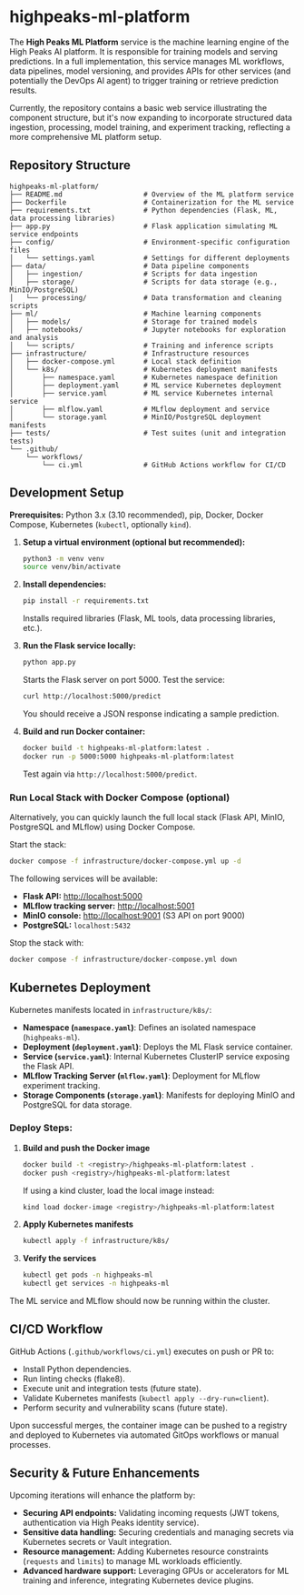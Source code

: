 # highpeaks-ml-platform

The **High Peaks ML Platform** service is the machine learning engine of the High Peaks AI platform. It is responsible for training models and serving predictions. In a full implementation, this service manages ML workflows, data pipelines, model versioning, and provides APIs for other services (and potentially the DevOps AI agent) to trigger training or retrieve prediction results.

Currently, the repository contains a basic web service illustrating the component structure, but it's now expanding to incorporate structured data ingestion, processing, model training, and experiment tracking, reflecting a more comprehensive ML platform setup.

## Repository Structure

```text
highpeaks-ml-platform/
├── README.md                    # Overview of the ML platform service
├── Dockerfile                   # Containerization for the ML service
├── requirements.txt             # Python dependencies (Flask, ML, data processing libraries)
├── app.py                       # Flask application simulating ML service endpoints
├── config/                      # Environment-specific configuration files
│   └── settings.yaml            # Settings for different deployments
├── data/                        # Data pipeline components
│   ├── ingestion/               # Scripts for data ingestion
│   ├── storage/                 # Scripts for data storage (e.g., MinIO/PostgreSQL)
│   └── processing/              # Data transformation and cleaning scripts
├── ml/                          # Machine learning components
│   ├── models/                  # Storage for trained models
│   ├── notebooks/               # Jupyter notebooks for exploration and analysis
│   └── scripts/                 # Training and inference scripts
├── infrastructure/              # Infrastructure resources
│   ├── docker-compose.yml       # Local stack definition
│   └── k8s/                     # Kubernetes deployment manifests
│       ├── namespace.yaml       # Kubernetes namespace definition
│       ├── deployment.yaml      # ML service Kubernetes deployment
│       ├── service.yaml         # ML service Kubernetes internal service
│       ├── mlflow.yaml          # MLflow deployment and service
│       └── storage.yaml         # MinIO/PostgreSQL deployment manifests
├── tests/                       # Test suites (unit and integration tests)
└── .github/
    └── workflows/
        └── ci.yml               # GitHub Actions workflow for CI/CD
```
## Development Setup

**Prerequisites:** Python 3.x (3.10 recommended), pip, Docker, Docker Compose, Kubernetes (`kubectl`, optionally `kind`).

1. **Setup a virtual environment (optional but recommended):**
    ```bash
    python3 -m venv venv
    source venv/bin/activate
    ```

2. **Install dependencies:**
    ```bash
    pip install -r requirements.txt
    ```
    Installs required libraries (Flask, ML tools, data processing libraries, etc.).

3. **Run the Flask service locally:**
    ```bash
    python app.py
    ```
    Starts the Flask server on port 5000. Test the service:
    ```bash
    curl http://localhost:5000/predict
    ```
    You should receive a JSON response indicating a sample prediction.

4. **Build and run Docker container:**
    ```bash
    docker build -t highpeaks-ml-platform:latest .
    docker run -p 5000:5000 highpeaks-ml-platform:latest
    ```
    Test again via `http://localhost:5000/predict`.

### Run Local Stack with Docker Compose (optional)


Alternatively, you can quickly launch the full local stack (Flask API, MinIO, PostgreSQL and MLflow) using Docker Compose.

Start the stack:

```bash
docker compose -f infrastructure/docker-compose.yml up -d
```

The following services will be available:

- **Flask API:** <http://localhost:5000>
- **MLflow tracking server:** <http://localhost:5001>
- **MinIO console:** <http://localhost:9001> (S3 API on port 9000)
- **PostgreSQL:** `localhost:5432`

Stop the stack with:

```bash
docker compose -f infrastructure/docker-compose.yml down
```

## Kubernetes Deployment

Kubernetes manifests located in `infrastructure/k8s/`:

- **Namespace (`namespace.yaml`)**: Defines an isolated namespace (`highpeaks-ml`).
- **Deployment (`deployment.yaml`)**: Deploys the ML Flask service container.
- **Service (`service.yaml`)**: Internal Kubernetes ClusterIP service exposing the Flask API.
- **MLflow Tracking Server (`mlflow.yaml`)**: Deployment for MLflow experiment tracking.
- **Storage Components (`storage.yaml`)**: Manifests for deploying MinIO and PostgreSQL for data storage.


### Deploy Steps:

1. **Build and push the Docker image**
   ```bash
   docker build -t <registry>/highpeaks-ml-platform:latest .
   docker push <registry>/highpeaks-ml-platform:latest
   ```
   If using a kind cluster, load the local image instead:
   ```bash
   kind load docker-image <registry>/highpeaks-ml-platform:latest
   ```

2. **Apply Kubernetes manifests**
   ```bash
   kubectl apply -f infrastructure/k8s/
   ```

3. **Verify the services**
   ```bash
   kubectl get pods -n highpeaks-ml
   kubectl get services -n highpeaks-ml
   ```
The ML service and MLflow should now be running within the cluster.
## CI/CD Workflow

GitHub Actions (`.github/workflows/ci.yml`) executes on push or PR to:

- Install Python dependencies.
- Run linting checks (flake8).
- Execute unit and integration tests (future state).
- Validate Kubernetes manifests (`kubectl apply --dry-run=client`).
- Perform security and vulnerability scans (future state).

Upon successful merges, the container image can be pushed to a registry and deployed to Kubernetes via automated GitOps workflows or manual processes.

## Security & Future Enhancements

Upcoming iterations will enhance the platform by:

- **Securing API endpoints:** Validating incoming requests (JWT tokens, authentication via High Peaks identity service).
- **Sensitive data handling:** Securing credentials and managing secrets via Kubernetes secrets or Vault integration.
- **Resource management:** Adding Kubernetes resource constraints (`requests` and `limits`) to manage ML workloads efficiently.
- **Advanced hardware support:** Leveraging GPUs or accelerators for ML training and inference, integrating Kubernetes device plugins.